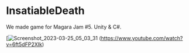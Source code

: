 # InsatiableDeath
We made game for Magara Jam #5. Unity &amp; C#. 

[![Screenshot_2023-03-25_05_03_31](https://user-images.githubusercontent.com/91792539/227680298-02be98c2-96ea-4b93-8a78-de60c1e7dc2a.png)
(https://www.youtube.com/watch?v=6ft5dFP2XIk)
